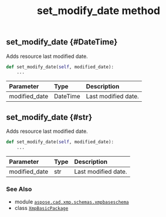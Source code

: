 ﻿---
title: set_modify_date method
second_title: Aspose.CAD for Python via .NET API References
description: 
type: docs
weight: 120
url: /python-net/aspose.cad.xmp.schemas.xmpbaseschema/xmpbasicpackage/set_modify_date/
is_root: false
---

## set_modify_date {#DateTime}

Adds resource last modified date.



```python
def set_modify_date(self, modified_date):
    ...
```


| Parameter | Type | Description |
| :- | :- | :- |
| modified_date | DateTime | Last modified date. |


## set_modify_date {#str}

Adds resource last modified date.



```python
def set_modify_date(self, modified_date):
    ...
```


| Parameter | Type | Description |
| :- | :- | :- |
| modified_date | str | Last modified date. |



### See Also
* module [`aspose.cad.xmp.schemas.xmpbaseschema`](../../)
* class [`XmpBasicPackage`](/cad/python-net/aspose.cad.xmp.schemas.xmpbaseschema/xmpbasicpackage)
